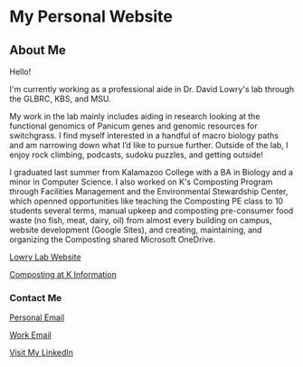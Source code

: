 # My Personal Website

## About Me

Hello! 

I'm currently working as a professional aide in Dr. David Lowry's lab through the GLBRC, KBS, and MSU.

My work in the lab mainly includes aiding in research looking at the functional genomics of Panicum genes and genomic resources for switchgrass. I find myself interested in a handful of macro biology paths and am narrowing down what I’d like to pursue further. Outside of the lab, I enjoy rock climbing, podcasts, sudoku puzzles, and getting outside!

I graduated last summer from Kalamazoo College with a BA in Biology and a minor in Computer Science. I also worked on K's Composting Program through Facilities Management and the Environmental Stewardship Center, which openned opportunities like teaching the Composting PE class to 10 students several terms, manual upkeep and composting pre-consumer food waste (no fish, meat, dairy, oil) from almost every building on campus, website development (Google Sites), and creating, maintaining, and organizing the Composting shared Microsoft OneDrive.

[Lowry Lab Website](https://davidbryantlowry.wordpress.com/)

[Composting at K Information](https://sustainability.kzoo.edu/composting/)

### Contact Me

[Personal Email](quinnxcollins@gmail.com)

[Work Email](coll1062@msu.edu)

[Visit My LinkedIn](www.linkedin.com/quinn-collins-bb83832aa/)

